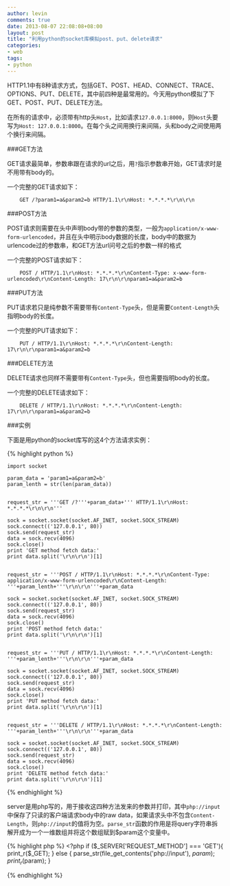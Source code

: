 ```yaml
---
author: levin
comments: true
date: 2013-08-07 22:08:08+08:00
layout: post
title: "利用python的socket库模拟post、put、delete请求"
categories:
- web
tags:
- python
---
```



HTTP1.1中有8种请求方式，包括GET、POST、HEAD、CONNECT、TRACE、OPTIONS、PUT、DELETE，其中前四种是最常用的。今天用python模拟了下GET、POST、PUT、DELETE方法。<!-- more -->

在所有的请求中，必须带有http头`Host`，比如请求`127.0.0.1:8000`，则`Host`头要写为`Host: 127.0.0.1:8000`。在每个头之间用换行来间隔，头和body之间使用两个换行来间隔。

###GET方法

GET请求最简单，参数串跟在请求的url之后，用`?`指示参数串开始，GET请求时是不用带有body的。

一个完整的GET请求如下：

        GET /?param1=a&param2=b HTTP/1.1\r\nHost: *.*.*.*\r\n\r\n

###POST方法

POST请求则需要在头中声明body带的参数的类型，一般为`application/x-www-form-urlencoded`，并且在头中明示body数据的长度，body中的数据为urlencode过的参数串，和GET方法url问号之后的参数一样的格式

一个完整的POST请求如下：

        POST / HTTP/1.1\r\nHost: *.*.*.*\r\nContent-Type: x-www-form-urlencoded\r\nContent-Length: 17\r\n\r\nparam1=a&param2=b

###PUT方法

PUT请求若只是纯参数不需要带有`Content-Type`头，但是需要`Content-Length`头指明body的长度。

一个完整的PUT请求如下：

        PUT / HTTP/1.1\r\nHost: *.*.*.*\r\nContent-Length: 17\r\n\r\nparam1=a&param2=b

###DELETE方法

DELETE请求也同样不需要带有`Content-Type`头，但也需要指明body的长度。

一个完整的DELETE请求如下：

        DELETE / HTTP/1.1\r\nHost: *.*.*.*\r\nContent-Length: 17\r\n\r\nparam1=a&param2=b

###实例

下面是用python的socket库写的这4个方法请求实例：

{% highlight python %}

    import socket
        
    param_data = 'param1=a&param2=b'
    param_lenth = str(len(param_data))
    
    
    request_str = '''GET /?'''+param_data+''' HTTP/1.1\r\nHost: *.*.*.*\r\n\r\n'''
    
    sock = socket.socket(socket.AF_INET, socket.SOCK_STREAM)
    sock.connect(('127.0.0.1', 80))
    sock.send(request_str)
    data = sock.recv(4096)
    sock.close()
    print 'GET method fetch data:'
    print data.split('\r\n\r\n')[1]
    
    
    request_str = '''POST / HTTP/1.1\r\nHost: *.*.*.*\r\nContent-Type: application/x-www-form-urlencoded\r\nContent-Length: '''+param_lenth+'''\r\n\r\n'''+param_data
    
    sock = socket.socket(socket.AF_INET, socket.SOCK_STREAM)
    sock.connect(('127.0.0.1', 80))
    sock.send(request_str)
    data = sock.recv(4096)
    sock.close()
    print 'POST method fetch data:'
    print data.split('\r\n\r\n')[1]
    
    
    request_str = '''PUT / HTTP/1.1\r\nHost: *.*.*.*\r\nContent-Length: '''+param_lenth+'''\r\n\r\n'''+param_data
    
    sock = socket.socket(socket.AF_INET, socket.SOCK_STREAM)
    sock.connect(('127.0.0.1', 80))
    sock.send(request_str)
    data = sock.recv(4096)
    sock.close()
    print 'PUT method fetch data:'
    print data.split('\r\n\r\n')[1]
    
    
    request_str = '''DELETE / HTTP/1.1\r\nHost: *.*.*.*\r\nContent-Length: '''+param_lenth+'''\r\n\r\n'''+param_data
    
    sock = socket.socket(socket.AF_INET, socket.SOCK_STREAM)
    sock.connect(('127.0.0.1', 80))
    sock.send(request_str)
    data = sock.recv(4096)
    sock.close()
    print 'DELETE method fetch data:'
    print data.split('\r\n\r\n')[1]

{% endhighlight %}

server是用php写的，用于接收这四种方法发来的参数并打印，其中`php://input`中保存了只读的客户端请求body中的raw data，如果请求头中不包含`Content-Length`，则`php://input`的值将为空。`parse_str`函数的作用是将query字符串拆解开成为一个一维数组并将这个数组赋到$param这个变量中。

{% highlight php %}
    <?php
    if ($_SERVER['REQUEST_METHOD'] === 'GET'){
        print_r($_GET);
    } else {
        parse_str(file_get_contents('php://input'), $param);
        print_r($param);
    }

{% endhighlight %}



